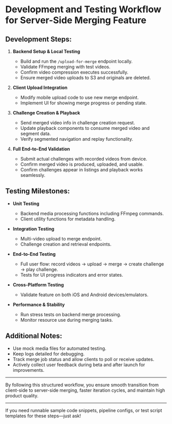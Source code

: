 # Development and Testing Workflow for Server-Side Merging Feature

## Development Steps:

1. **Backend Setup & Local Testing**
   - Build and run the `/upload-for-merge` endpoint locally.
   - Validate FFmpeg merging with test videos.
   - Confirm video compression executes successfully.
   - Ensure merged video uploads to S3 and originals are deleted.

2. **Client Upload Integration**
   - Modify mobile upload code to use new merge endpoint.
   - Implement UI for showing merge progress or pending state.

3. **Challenge Creation & Playback**
   - Send merged video info in challenge creation request.
   - Update playback components to consume merged video and segment data.
   - Verify segmented navigation and replay functionality.

4. **Full End-to-End Validation**
   - Submit actual challenges with recorded videos from device.
   - Confirm merged video is produced, uploaded, and usable.
   - Confirm challenges appear in listings and playback works seamlessly.

## Testing Milestones:

- **Unit Testing**
  - Backend media processing functions including FFmpeg commands.
  - Client utility functions for metadata handling.

- **Integration Testing**
  - Multi-video upload to merge endpoint.
  - Challenge creation and retrieval endpoints.

- **End-to-End Testing**
  - Full user flow: record videos → upload → merge → create challenge → play challenge.
  - Tests for UI progress indicators and error states.

- **Cross-Platform Testing**
  - Validate feature on both iOS and Android devices/emulators.

- **Performance & Stability**
  - Run stress tests on backend merge processing.
  - Monitor resource use during merging tasks.

## Additional Notes:

- Use mock media files for automated testing.
- Keep logs detailed for debugging.
- Track merge job status and allow clients to poll or receive updates.
- Actively collect user feedback during beta and after launch for improvements.

---

By following this structured workflow, you ensure smooth transition from client-side to server-side merging, faster iteration cycles, and maintain high product quality.

---

If you need runnable sample code snippets, pipeline configs, or test script templates for these steps—just ask!
